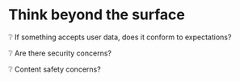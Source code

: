 # Think beyond the surface

❔ If something accepts user data, does it conform to expectations?

❔ Are there security concerns?

❔ Content safety concerns?
